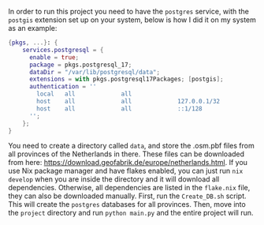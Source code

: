 In order to run this project you need to have the `postgres` service, with the `postgis` extension
set up on your system, below is how I did it on my system as an example:
```nix
{pkgs, ...}: {
    services.postgresql = {
      enable = true;
      package = pkgs.postgresql_17;
      dataDir = "/var/lib/postgresql/data";
      extensions = with pkgs.postgresql17Packages; [postgis];
      authentication = ''
        local   all             all                                     trust
        host    all             all             127.0.0.1/32            trust
        host    all             all             ::1/128                 trust
      '';
    };
}
```
You need to create a directory called `data`, and store the .osm.pbf files from all provinces of 
the Netherlands in there. These files can be downloaded from here: 
https://download.geofabrik.de/europe/netherlands.html. If you use Nix package manager and have 
flakes enabled, you can just run `nix develop` when you are inside the directory and it will 
download all dependencies. Otherwise, all dependencies are listed in the `flake.nix` file, they 
can also be downloaded manually. First, run the `Create_DB.sh` script. This will create the 
`postgres` databases for all provinces. Then, move into the `project` directory and run 
`python main.py` and the entire project will run.
